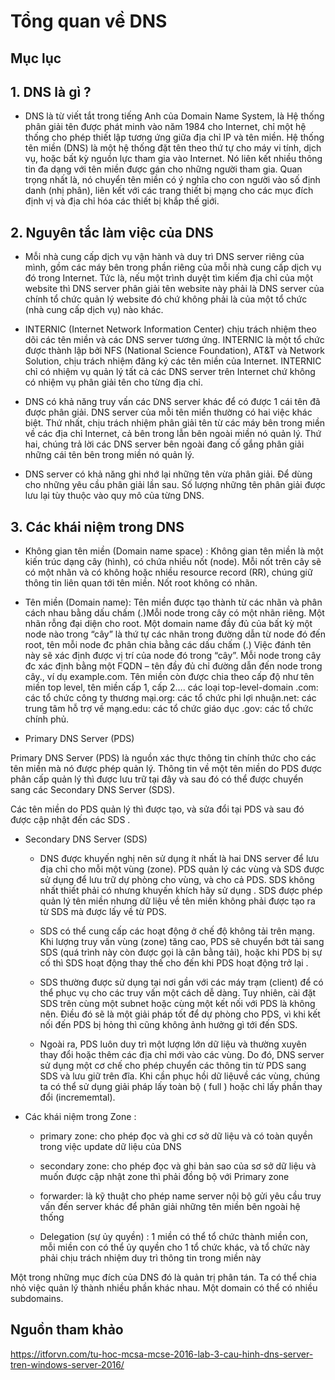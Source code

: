# Tổng quan về DNS

## Mục lục

## 1. DNS là gì ?

- DNS là từ viết tắt trong tiếng Anh của Domain Name System, là Hệ thống phân giải tên được phát minh vào năm 1984 cho Internet, chỉ một hệ thống cho phép thiết lập tương ứng giữa địa chỉ IP và tên miền. Hệ thống tên miền (DNS) là một hệ thống đặt tên theo thứ tự cho máy vi tính, dịch vụ, hoặc bất kỳ nguồn lực tham gia vào Internet. Nó liên kết nhiều thông tin đa dạng với tên miền được gán cho những người tham gia. Quan trọng nhất là, nó chuyển tên miền có ý nghĩa cho con người vào số định danh (nhị phân), liên kết với các trang thiết bị mạng cho các mục đích định vị và địa chỉ hóa các thiết bị khắp thế giới.

## 2. Nguyên tắc làm việc của DNS

- Mỗi nhà cung cấp dịch vụ vận hành và duy trì DNS server riêng của mình, gồm các máy bên trong phần riêng của mỗi nhà cung cấp dịch vụ đó trong Internet. Tức là, nếu một trình duyệt tìm kiếm địa chỉ của một website thì DNS server phân giải tên website này phải là DNS server của chính tổ chức quản lý website đó chứ không phải là của một tổ chức (nhà cung cấp dịch vụ) nào khác.

- INTERNIC (Internet Network Information Center) chịu trách nhiệm theo dõi các tên miền và các DNS server tương ứng. INTERNIC là một tổ chức được thành lập bởi NFS (National Science Foundation), AT&T và Network Solution, chịu trách nhiệm đăng ký các tên miền của Internet. INTERNIC chỉ có nhiệm vụ quản lý tất cả các DNS server trên Internet chứ không có nhiệm vụ phân giải tên cho từng địa chỉ.

- DNS có khả năng truy vấn các DNS server khác để có được 1 cái tên đã được phân giải. DNS server của mỗi tên miền thường có hai việc khác biệt. Thứ nhất, chịu trách nhiệm phân giải tên từ các máy bên trong miền về các địa chỉ Internet, cả bên trong lẫn bên ngoài miền nó quản lý. Thứ hai, chúng trả lời các DNS server bên ngoài đang cố gắng phân giải những cái tên bên trong miền nó quản lý.

- DNS server có khả năng ghi nhớ lại những tên vừa phân giải. Để dùng cho những yêu cầu phân giải lần sau. Số lượng những tên phân giải được lưu lại tùy thuộc vào quy mô của từng DNS.

## 3. Các khái niệm trong DNS 

- Không gian tên miền (Domain name space) : Không gian tên miền là một kiến trúc dạng cây (hình), có chứa nhiều nốt (node). Mỗi nốt trên cây sẽ có một nhãn và có không hoặc nhiều resource record (RR), chúng giữ thông tin liên quan tới tên miền. Nốt root không có nhãn.

- Tên miền (Domain name): Tên miền được tạo thành từ các nhãn và phân cách nhau bằng dấu chấm (.)Mỗi node trong cây có một nhãn riêng. Một nhãn rỗng đại diện cho root. Một domain name đầy đủ của bất kỳ một node nào trong “cây” là thứ tự các nhãn trong đường dẫn từ node đó đến root, tên mỗi node đc phân chia bằng các dấu chấm (.) Việc đánh tên này sẽ xác định được vị trí của node đó trong “cây”. Mỗi node trong cây đc xác định bằng một FQDN – tên đầy đủ chỉ đường dẫn đến node trong cây., ví dụ example.com. Tên miền còn được chia theo cấp độ như tên miền top level, tên miền cấp 1, cấp 2….  các loại top-level-domain .com: các tổ chức công ty thương mại.org: các tổ chức phi lợi nhuận.net: các trung tâm hỗ trợ về mạng.edu: các tổ chức giáo dục .gov: các tổ chức chính phủ.

- Primary DNS Server (PDS)

Primary DNS Server (PDS) là nguồn xác thực thông tin chính thức cho các tên miền mà nó được phép quản lý. Thông tin về một tên miền do PDS được phân cấp quản lý thì được lưu trữ tại đây và sau đó có thể được chuyển sang các Secondary DNS Server (SDS).

Các tên miền do PDS quản lý thì được tạo, và sửa đổi tại PDS và sau đó được cập nhật đến các SDS .

- Secondary DNS Server (SDS)

    - DNS được khuyến nghị nên sử dụng ít nhất là hai DNS server để lưu địa chỉ cho mỗi một vùng (zone). PDS quản lý các vùng và SDS được sử dụng để lưu trữ dự phòng cho vùng, và cho cả PDS. SDS không nhất thiết phải có nhưng khuyến khích hãy sử dụng . SDS được phép quản lý tên miền nhưng dữ liệu về tên miền không phải được tạo ra từ SDS mà được lấy về từ PDS.

    - SDS có thể cung cấp các hoạt động ở chế độ không tải trên mạng. Khi lượng truy vấn vùng (zone) tăng cao, PDS sẽ chuyển bớt tải sang SDS (quá trình này còn được gọi là cân bằng tải), hoặc khi PDS bị sự cố thì SDS hoạt động thay thế cho đến khi PDS hoạt động trở lại .

    - SDS thường được sử dụng tại nơi gần với các máy trạm (client) để có thể phục vụ cho các truy vấn một cách dễ dàng. Tuy nhiên, cài đặt SDS trên cùng một subnet hoặc cùng một kết nối với PDS là không nên. Điều đó sẽ là một giải pháp tốt để dự phòng cho PDS, vì khi kết nối đến PDS bị hỏng thì cũng không ảnh hưởng gì tới đến SDS.

    - Ngoài ra, PDS luôn duy trì một lượng lớn dữ liệu và thường xuyên thay đổi hoặc thêm các địa chỉ mới vào các vùng. Do đó, DNS server sử dụng một cơ chế cho phép chuyển các thông tin từ PDS sang SDS và lưu giữ trên đĩa. Khi cần phục hồi dữ liệuvề các vùng, chúng ta có thể sử dụng giải pháp lấy toàn bộ ( full ) hoặc chỉ lấy phần thay đổi (incrememtal).

- Các khái niệm trong Zone : 

    - primary zone: cho phép đọc và ghi cơ sở dữ liệu và có toàn quyền trong việc update dữ liệu của DNS

    - secondary zone: cho phép đọc và ghi bản sao của sơ sở dữ liệu và muốn được cập nhật zone thì phải đồng bộ với Primary zone

    - forwarder: là kỹ thuật cho phép name server nội bộ gửi yêu cầu truy vấn đến server khác để phân giải những tên miền bên ngoài hệ thống

    - Delegation (sự ủy quyền) : 1 miền có thể tổ chức thành miền con, mỗi miền con có thể ủy quyền cho 1 tổ chức khác, và tổ chức này phải chịu trách nhiệm duy trì thông tin trong miền này

Một trong những mục đích của DNS đó là quản trị phân tán. Ta có thể chia nhỏ việc quản lý thành nhiều phần khác nhau. Một domain có thể có nhiều subdomains.

## Nguồn tham khảo

https://itforvn.com/tu-hoc-mcsa-mcse-2016-lab-3-cau-hinh-dns-server-tren-windows-server-2016/
